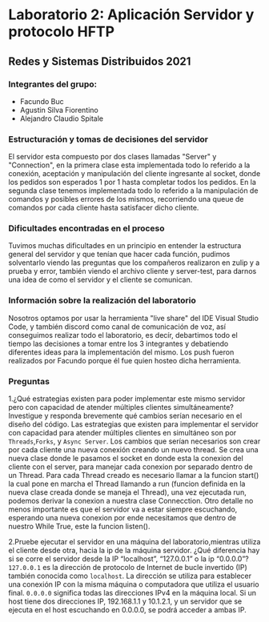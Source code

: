 # Laboratorio 2: Aplicación Servidor y protocolo HFTP

## Redes y Sistemas Distribuidos 2021

### Integrantes del grupo:

- Facundo Buc
- Agustin Silva Fiorentino
- Alejandro Claudio Spitale

### Estructuración y tomas de decisiones del servidor

El servidor esta compuesto por dos clases llamadas "Server" y "Connection", en la primera clase esta implementada todo lo referido a la conexión, aceptación y manipulación del cliente ingresante al socket, donde los pedidos son esperados 1 por 1 hasta completar todos los pedidos. En la segunda clase tenemos implementada todo lo referido a la manipulación de comandos y posibles errores de los mismos, recorriendo una queue de comandos por cada cliente hasta satisfacer dicho cliente.

### Dificultades encontradas en el proceso

Tuvimos muchas dificultades en un principio en entender la estructura general del servidor y que tenían que hacer cada función, pudimos solventarlo viendo las preguntas que los compañeros realizaron en zulip y a prueba y error, también viendo el archivo cliente y server-test, para darnos una idea de como el servidor y el cliente se comunican.

### Información sobre la realización del laboratorio

Nosotros optamos por usar la herramienta "live share" del IDE Visual Studio Code, y también discord como canal de comunicación de voz, así conseguimos realizar todo el laboratorio, es decír, debartimos todo el tiempo las decisiones a tomar entre los 3 integrantes y debatiendo diferentes ideas para la implementación del mismo. Los push fueron realizados por Facundo porque él fue quien hosteo dicha herramienta.

### Preguntas
1.¿Qué estrategias existen para poder implementar este mismo servidor pero con capacidad de atender múltiples clientes simultáneamente?Investigue y responda brevemente qué cambios serían necesario en el diseño del código.
    Las estrategias que existen para implementar el servidor con capacidad para atender múltiples clientes en simultáneo son por `Threads`,`Forks`, y `Async Server`.
    Los cambios que serían necesarios son crear por cada cliente una nueva conexión creando un nuevo thread. Se crea una nueva clase donde le pasamos el socket en donde esta la conexion del cliente con el server, para manejar cada conexion por separado dentro de un Thread.
    Para cada Thread creado es necesario llamar a la funcion start() la cual pone en marcha el Thread llamando a run (funcion definida en la nueva clase creada donde se maneja el Thread), una vez ejecutada run, podemos derivar la conexion a nuestra clase Connecction.
    Otro detalle no menos importante es que el servidor va a estar siempre escuchando, esperando una nueva conexion por ende necesitamos que dentro de nuestro While True, este la funcion listen().


2.Pruebe ejecutar el servidor en una máquina del laboratorio,mientras utiliza el cliente desde otra, hacia la ip de la máquina servidor. ¿Qué diferencia hay si se corre el servidor desde la IP “localhost”, “127.0.0.1” o la ip “0.0.0.0”?
    `127.0.0.1` es la dirección de protocolo de Internet de bucle invertido (IP) también conocida como `localhost`. La dirección se utiliza para establecer una conexión IP con la misma máquina o computadora que utiliza el usuario final.
    `0.0.0.0` significa todas las direcciones IPv4 en la máquina local. Si un host tiene dos direcciones IP, 192.168.1.1 y 10.1.2.1, y un servidor que se ejecuta en el host escuchando en 0.0.0.0, se podrá acceder a ambas IP.